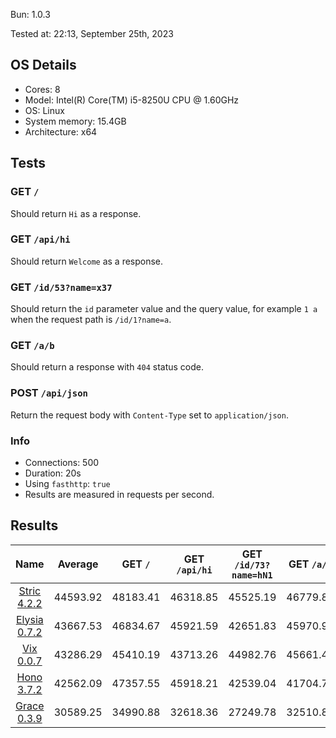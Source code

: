 Bun: 1.0.3

Tested at: 22:13, September 25th, 2023

## OS Details
- Cores: 8
- Model: Intel(R) Core(TM) i5-8250U CPU @ 1.60GHz
- OS: Linux
- System memory: 15.4GB
- Architecture: x64
## Tests
### GET `/`
Should return `Hi` as a response.
### GET `/api/hi`
Should return `Welcome` as a response.
### GET `/id/53?name=x37`
Should return the `id` parameter value and the query value, for example `1 a` when the request path is `/id/1?name=a`.
### GET `/a/b`
Should return a response with `404` status code.
### POST `/api/json`
Return the request body with `Content-Type` set to `application/json`.
### Info
- Connections: 500
- Duration: 20s
- Using `fasthttp`: `true`
- Results are measured in requests per second.

## Results
| Name | Average | GET `/` | GET `/api/hi` | GET `/id/73?name=hN1` | GET `/a/b` | POST `/api/json` |
|  :---: | :---: | :---: | :---: | :---: | :---: | :---: |
| [Stric 4.2.2](/results/main/Stric) | 44593.92 | 48183.41 | 46318.85 | 45525.19 | 46779.82 | 36162.32 |
| [Elysia 0.7.2](/results/main/Elysia) | 43667.53 | 46834.67 | 45921.59 | 42651.83 | 45970.95 | 36958.60 |
| [Vix 0.0.7](/results/main/Vix) | 43286.29 | 45410.19 | 43713.26 | 44982.76 | 45661.48 | 36663.74 |
| [Hono 3.7.2](/results/main/Hono) | 42562.09 | 47357.55 | 45918.21 | 42539.04 | 41704.77 | 35290.90 |
| [Grace 0.3.9](/results/main/Grace) | 30589.25 | 34990.88 | 32618.36 | 27249.78 | 32510.84 | 25576.38 |